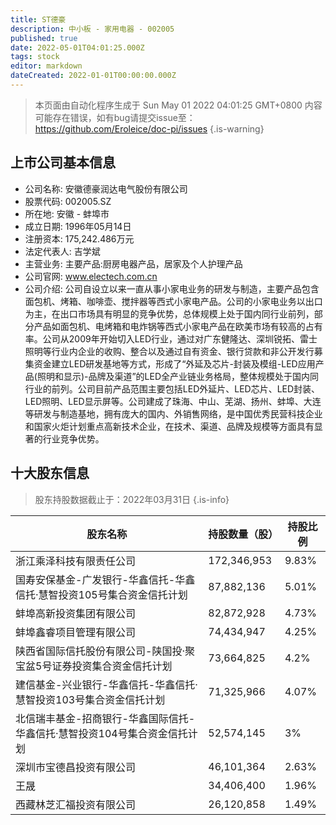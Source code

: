 ```yaml
---
title: ST德豪
description: 中小板 - 家用电器 - 002005
published: true
date: 2022-05-01T04:01:25.000Z
tags: stock
editor: markdown
dateCreated: 2022-01-01T00:00:00.000Z
---
```


> 本页面由自动化程序生成于 Sun May 01 2022 04:01:25 GMT+0800
> 内容可能存在错误，如有bug请提交issue至：https://github.com/Eroleice/doc-pi/issues
{.is-warning}

## 上市公司基本信息
- 公司名称: 安徽德豪润达电气股份有限公司
- 股票代码: 002005.SZ
- 所在地: 安徽 - 蚌埠市
- 成立日期: 1996年05月14日
- 注册资本: 175,242.486万元
- 法定代表人: 吉学斌
- 主营业务: 主要产品:厨房电器产品，居家及个人护理产品
- 公司官网: www.electech.com.cn
- 公司介绍: 公司自设立以来一直从事小家电业务的研发与制造，主要产品包含面包机、烤箱、咖啡壶、搅拌器等西式小家电产品。公司的小家电业务以出口为主，在出口市场具有明显的竞争优势，总体规模上处于国内同行业前列，部分产品如面包机、电烤箱和电炸锅等西式小家电产品在欧美市场有较高的占有率。公司从2009年开始切入LED行业，通过对广东健隆达、深圳锐拓、雷士照明等行业内企业的收购、整合以及通过自有资金、银行贷款和非公开发行募集资金建立LED研发基地等方式，形成了“外延及芯片-封装及模组-LED应用产品(照明和显示)-品牌及渠道”的LED全产业链业务格局，整体规模处于国内同行业的前列。公司目前产品范围主要包括LED外延片、LED芯片、LED封装、LED照明、LED显示屏等。公司建成了珠海、中山、芜湖、扬州、蚌埠、大连等研发与制造基地，拥有庞大的国内、外销售网络，是中国优秀民营科技企业和国家火炬计划重点高新技术企业，在技术、渠道、品牌及规模等方面具有显著的行业竞争优势。


## 十大股东信息
> 股东持股数据截止于：2022年03月31日
{.is-info}

| 股东名称 | 持股数量（股） | 持股比例 |
| --- | --- | --- |
| 浙江乘泽科技有限责任公司 | 172,346,953 | 9.83% |
| 国寿安保基金-广发银行-华鑫信托-华鑫信托·慧智投资105号集合资金信托计划 | 87,882,136 | 5.01% |
| 蚌埠高新投资集团有限公司 | 82,872,928 | 4.73% |
| 蚌埠鑫睿项目管理有限公司 | 74,434,947 | 4.25% |
| 陕西省国际信托股份有限公司-陕国投·聚宝盆5号证券投资集合资金信托计划 | 73,664,825 | 4.2% |
| 建信基金-兴业银行-华鑫信托-华鑫信托·慧智投资103号集合资金信托计划 | 71,325,966 | 4.07% |
| 北信瑞丰基金-招商银行-华鑫国际信托-华鑫信托·慧智投资104号集合资金信托计划 | 52,574,145 | 3% |
| 深圳市宝德昌投资有限公司 | 46,101,364 | 2.63% |
| 王晟 | 34,406,400 | 1.96% |
| 西藏林芝汇福投资有限公司 | 26,120,858 | 1.49% |




